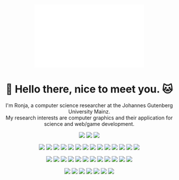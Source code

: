 <p align="center">
<img width="300px" src="cube.svg"/>
</p>
<h1 align="center"> 👋 Hello there, nice to meet you. 🐱</h1>

<p align="center">
  I'm Ronja, a computer science researcher at the Johannes Gutenberg University Mainz. <br/>
  My research interests are computer graphics and their application for science and web/game development.
</p>
<p align="center">
  <a href="https://www.linkedin.com/in/catheart97/"><img src="https://img.shields.io/badge/LinkedIn-0077B5?style=for-the-badge&logo=linkedin&logoColor=white" /></a>
  <a href="https://leetcode.com/catheart97/"><img src="https://img.shields.io/badge/LeetCode-yellow?style=for-the-badge&logo=leetcode&logoColor=white"/></a>
<a href="https://gist.github.com/catheart97"><img src="https://img.shields.io/badge/Gists-black?style=for-the-badge&logo=github&logoColor=white"/>
</a>
</p>

<p></p>

<p align="center"> 
    <img src="https://img.shields.io/badge/-C%2FC%2B%2B-white?style=flat&logo=cplusplus&logoColor=black"/>
    <img src="https://img.shields.io/badge/-CUDA%20C%2FC%2B%2B-white?style=flat&logo=nvidia&logoColor=black"/>
    <img src="https://img.shields.io/badge/-Python-white?style=flat&logo=python&logoColor=black"/>
    <img src="https://img.shields.io/badge/-C%23-white?style=flat&logo=csharp&logoColor=black"/>
    <img src="https://img.shields.io/badge/-Scala-white?style=flat&logo=scala&logoColor=black"/>
    <img src="https://img.shields.io/badge/-Kotlin-white?style=flat&logo=kotlin&logoColor=black"/>
    <img src="https://img.shields.io/badge/-Java-white?style=flat"/>
    <img src="https://img.shields.io/badge/-Javascript-white?style=flat&logo=javascript&logoColor=black"/>
    <img src="https://img.shields.io/badge/-GLSL-white?style=flat&logo=opengl&logoColor=black"/>
    <img src="https://img.shields.io/badge/-HLSL-white"/>
    <img src="https://img.shields.io/badge/-PowerShell-white?style=flat&logo=powershell&logoColor=black"/>
    <img src="https://img.shields.io/badge/-Bash-white?style=flat&logo=gnubash&logoColor=black"/>
    <img src="https://img.shields.io/badge/-HTML5-white?style=flat&logo=html5&logoColor=black"/>
    <img src="https://img.shields.io/badge/-CSS-white?style=flat&logo=css3&logoColor=black"/>
</p>

<p align="center"> 
    <img src="https://img.shields.io/badge/-Unreal%20Engine%204%2F5-black?style=flat&logo=unrealengine"/>
    <img src="https://img.shields.io/badge/-Unity-black?style=flat&logo=unity"/>
    <img src="https://img.shields.io/badge/-Android-black?style=flat&logo=android&logoColor=white"/>
    <img src="https://img.shields.io/badge/-Bootstrap-black?style=flat&logo=bootstrap&logoColor=white"/>
    <img src="https://img.shields.io/badge/-Qt-black?style=flat&logo=qt&logoColor=white"/>
    <img src="https://img.shields.io/badge/-mariaDB%2FmySQL-black?style=flat&logo=mariadb&logoColor=white"/>
    <img src="https://img.shields.io/badge/-sqlite-black?style=flat&logo=sqlite&logoColor=white"/>
    <img src="https://img.shields.io/badge/-node.js-black?style=flat&logo=node.js&logoColor=white"/>
    <img src="https://img.shields.io/badge/-Tensorflow-black?style=flat&logo=tensorflow&logoColor=white"/>
    <img src="https://img.shields.io/badge/-Electron-black?style=flat&logo=electron&logoColor=white"/>
    <img src="https://img.shields.io/badge/-npm-black?style=flat&logo=npm&logoColor=white"/>
    <img src="https://img.shields.io/badge/-reactjs-black?style=flat&logo=react&logoColor=white"/>
</p>

<p align="center"> 
    <img src="https://img.shields.io/badge/-blender-white?style=flat&logo=blender&logoColor=black"/>
    <img src="https://img.shields.io/badge/-git-white?style=flat&logo=git&logoColor=black"/>
    <img src="https://img.shields.io/badge/-Visual%20Studio%20Code-white?style=flat&logo=visualstudiocode&logoColor=black"/>
    <img src="https://img.shields.io/badge/-GitLab-white?style=flat&logo=gitlab&logoColor=black"/>
    <img src="https://img.shields.io/badge/-gitea-white?style=flat&logo=gitea&logoColor=black"/>
    <img src="https://img.shields.io/badge/-GitHub-white?style=flat&logo=github&logoColor=black"/>
    <img src="https://img.shields.io/badge/-Trello-white?style=flat&logo=Trello&logoColor=black"/>
</p>

